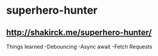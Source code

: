 # superhero-hunter

## http://shakirck.me/superhero-hunter/

Things learned -Debouncing
                -Async await
                -Fetch Requests